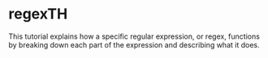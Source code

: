 # regexTH
This tutorial explains how a specific regular expression, or regex, functions by breaking down each part of the expression and describing what it does.
